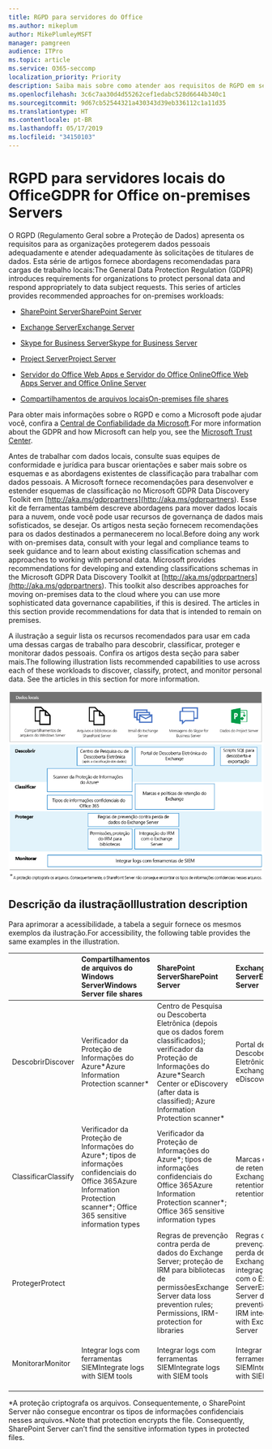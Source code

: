 ```yaml
---
title: RGPD para servidores do Office
ms.author: mikeplum
author: MikePlumleyMSFT
manager: pamgreen
audience: ITPro
ms.topic: article
ms.service: O365-seccomp
localization_priority: Priority
description: Saiba mais sobre como atender aos requisitos de RGPD em servidores locais do Office.
ms.openlocfilehash: 3c6c7aa30d4d55262cef1edabc528d6644b340c1
ms.sourcegitcommit: 9d67cb52544321a430343d39eb336112c1a11d35
ms.translationtype: HT
ms.contentlocale: pt-BR
ms.lasthandoff: 05/17/2019
ms.locfileid: "34150103"
---
```

# <a name="gdpr-for-office-on-premises-servers"></a><span data-ttu-id="b1100-103">RGPD para servidores locais do Office</span><span class="sxs-lookup"><span data-stu-id="b1100-103">GDPR for Office on-premises Servers</span></span>

<span data-ttu-id="b1100-p101">O RGPD (Regulamento Geral sobre a Proteção de Dados) apresenta os requisitos para as organizações protegerem dados pessoais adequadamente e atender adequadamente às solicitações de titulares de dados. Esta série de artigos fornece abordagens recomendadas para cargas de trabalho locais:</span><span class="sxs-lookup"><span data-stu-id="b1100-p101">The General Data Protection Regulation (GDPR) introduces requirements for organizations to protect personal data and respond appropriately to data subject requests. This series of articles provides recommended approaches for on-premises workloads:</span></span>

-   [<span data-ttu-id="b1100-106">SharePoint Server</span><span class="sxs-lookup"><span data-stu-id="b1100-106">SharePoint Server</span></span>](gdpr-for-sharepoint-server.md)

-   [<span data-ttu-id="b1100-107">Exchange Server</span><span class="sxs-lookup"><span data-stu-id="b1100-107">Exchange Server</span></span>](gdpr-for-exchange-server.md)

-   [<span data-ttu-id="b1100-108">Skype for Business Server</span><span class="sxs-lookup"><span data-stu-id="b1100-108">Skype for Business Server</span></span>](gdpr-for-skype-for-business-server.md)

-   [<span data-ttu-id="b1100-109">Project Server</span><span class="sxs-lookup"><span data-stu-id="b1100-109">Project Server</span></span>](gdpr-for-project-server.md)

-   [<span data-ttu-id="b1100-110">Servidor do Office Web Apps e Servidor do Office Online</span><span class="sxs-lookup"><span data-stu-id="b1100-110">Office Web Apps Server and Office Online Server</span></span>](gdpr-for-office-online-server.md)

-   [<span data-ttu-id="b1100-111">Compartilhamentos de arquivos locais</span><span class="sxs-lookup"><span data-stu-id="b1100-111">On-premises file shares</span></span>](gdpr-for-on-premises-file-shares.md)

<span data-ttu-id="b1100-112">Para obter mais informações sobre o RGPD e como a Microsoft pode ajudar você, confira a [Central de Confiabilidade da Microsoft](https://www.microsoft.com/en-us/TrustCenter/Privacy/gdpr/default.aspx).</span><span class="sxs-lookup"><span data-stu-id="b1100-112">For more information about the GDPR and how Microsoft can help you, see the [Microsoft Trust Center](https://www.microsoft.com/en-us/TrustCenter/Privacy/gdpr/default.aspx).</span></span>

<span data-ttu-id="b1100-p102">Antes de trabalhar com dados locais, consulte suas equipes de conformidade e jurídica para buscar orientações e saber mais sobre os esquemas e as abordagens existentes de classificação para trabalhar com dados pessoais. A Microsoft fornece recomendações para desenvolver e estender esquemas de classificação no Microsoft GDPR Data Discovery Toolkit em [http://aka.ms/gdprpartners](<http://aka.ms/gdprpartners>). Esse kit de ferramentas também descreve abordagens para mover dados locais para a nuvem, onde você pode usar recursos de governança de dados mais sofisticados, se desejar. Os artigos nesta seção fornecem recomendações para os dados destinados a permanecerem no local.</span><span class="sxs-lookup"><span data-stu-id="b1100-p102">Before doing any work with on-premises data, consult with your legal and compliance teams to seek guidance and to learn about existing classification schemas and approaches to working with personal data. Microsoft provides recommendations for developing and extending classifications schemas in the Microsoft GDPR Data Discovery Toolkit at [http://aka.ms/gdprpartners](<http://aka.ms/gdprpartners>). This toolkit also describes approaches for moving on-premises data to the cloud where you can use more sophisticated data governance capabilities, if this is desired. The articles in this section provide recommendations for data that is intended to remain on premises.</span></span>

<span data-ttu-id="b1100-p103">A ilustração a seguir lista os recursos recomendados para usar em cada uma dessas cargas de trabalho para descobrir, classificar, proteger e monitorar dados pessoais. Confira os artigos desta seção para saber mais.</span><span class="sxs-lookup"><span data-stu-id="b1100-p103">The following illustration lists recommended capabilities to use across each of these workloads to discover, classify, protect, and monitor personal data. See the articles in this section for more information.</span></span>

![](media/gdpr-for-office-servers-image1.png)

## <a name="illustration-description"></a><span data-ttu-id="b1100-119">Descrição da ilustração</span><span class="sxs-lookup"><span data-stu-id="b1100-119">Illustration description</span></span>

<span data-ttu-id="b1100-120">Para aprimorar a acessibilidade, a tabela a seguir fornece os mesmos exemplos da ilustração.</span><span class="sxs-lookup"><span data-stu-id="b1100-120">For accessibility, the following table provides the same examples in the illustration.</span></span>

|             |<span data-ttu-id="b1100-121">Compartilhamentos de arquivos do Windows Server</span><span class="sxs-lookup"><span data-stu-id="b1100-121">Windows Server file shares</span></span>|<span data-ttu-id="b1100-122">SharePoint Server</span><span class="sxs-lookup"><span data-stu-id="b1100-122">SharePoint Server</span></span>|<span data-ttu-id="b1100-123">Exchange Server</span><span class="sxs-lookup"><span data-stu-id="b1100-123">Exchange Server</span></span>|<span data-ttu-id="b1100-124">Skype for Business</span><span class="sxs-lookup"><span data-stu-id="b1100-124">Skype for Business</span></span>|<span data-ttu-id="b1100-125">Project Server</span><span class="sxs-lookup"><span data-stu-id="b1100-125">Project Server</span></span>|
|:------------|:-------------------------|:----------------|:--------------|:-----------------|:-------------|
|<span data-ttu-id="b1100-126">Descobrir</span><span class="sxs-lookup"><span data-stu-id="b1100-126">Discover</span></span>|<span data-ttu-id="b1100-127">Verificador da Proteção de Informações do Azure\*</span><span class="sxs-lookup"><span data-stu-id="b1100-127">Azure Information Protection scanner\*</span></span>|<span data-ttu-id="b1100-128">Centro de Pesquisa ou Descoberta Eletrônica (depois que os dados forem classificados); verificador da Proteção de Informações do Azure\*</span><span class="sxs-lookup"><span data-stu-id="b1100-128">Search Center or eDiscovery (after data is classified); Azure Information Protection scanner\*</span></span>|<span data-ttu-id="b1100-129">Portal de Descoberta Eletrônica do Exchange</span><span class="sxs-lookup"><span data-stu-id="b1100-129">Exchange eDiscovery Portal</span></span>|<span data-ttu-id="b1100-130">Portal de Descoberta Eletrônica do Exchange</span><span class="sxs-lookup"><span data-stu-id="b1100-130">Exchange eDiscovery portal</span></span>|<span data-ttu-id="b1100-131">Scripts SQL para descobrir e exportar</span><span class="sxs-lookup"><span data-stu-id="b1100-131">SQL scripts for discovery and exporting</span></span>|
|<span data-ttu-id="b1100-132">Classificar</span><span class="sxs-lookup"><span data-stu-id="b1100-132">Classify</span></span>|<span data-ttu-id="b1100-133">Verificador da Proteção de Informações do Azure\*; tipos de informações confidenciais do Office 365</span><span class="sxs-lookup"><span data-stu-id="b1100-133">Azure Information Protection scanner\*; Office 365 sensitive information types</span></span>|<span data-ttu-id="b1100-134">Verificador da Proteção de Informações do Azure\*; tipos de informações confidenciais do Office 365</span><span class="sxs-lookup"><span data-stu-id="b1100-134">Azure Information Protection scanner\*; Office 365 sensitive information types</span></span>|<span data-ttu-id="b1100-135">Marcas e políticas de retenção do Exchange</span><span class="sxs-lookup"><span data-stu-id="b1100-135">Exchange retention tags and retention policies</span></span>|<span data-ttu-id="b1100-136">Marcas e políticas de retenção do Exchange</span><span class="sxs-lookup"><span data-stu-id="b1100-136">Exchange retention tags and retention policies</span></span>||
|<span data-ttu-id="b1100-137">Proteger</span><span class="sxs-lookup"><span data-stu-id="b1100-137">Protect</span></span>||<span data-ttu-id="b1100-138">Regras de prevenção contra perda de dados do Exchange Server; proteção de IRM para bibliotecas de permissões</span><span class="sxs-lookup"><span data-stu-id="b1100-138">Exchange Server data loss prevention rules; Permissions, IRM-protection for libraries</span></span>|<span data-ttu-id="b1100-139">Regras de prevenção contra perda de dados do Exchange Server; integração de IRM com o Exchange Server</span><span class="sxs-lookup"><span data-stu-id="b1100-139">Exchange Server data loss prevention rules; IRM integration with Exchange Server</span></span>|||
|<span data-ttu-id="b1100-140">Monitorar</span><span class="sxs-lookup"><span data-stu-id="b1100-140">Monitor</span></span>|<span data-ttu-id="b1100-141">Integrar logs com ferramentas SIEM</span><span class="sxs-lookup"><span data-stu-id="b1100-141">Integrate logs with SIEM tools</span></span>|<span data-ttu-id="b1100-142">Integrar logs com ferramentas SIEM</span><span class="sxs-lookup"><span data-stu-id="b1100-142">Integrate logs with SIEM tools</span></span>|<span data-ttu-id="b1100-143">Integrar logs com ferramentas SIEM</span><span class="sxs-lookup"><span data-stu-id="b1100-143">Integrate logs with SIEM tools</span></span>|<span data-ttu-id="b1100-144">Integrar logs com ferramentas SIEM</span><span class="sxs-lookup"><span data-stu-id="b1100-144">Integrate logs with SIEM tools</span></span>|<span data-ttu-id="b1100-145">Integrar logs com ferramentas SIEM</span><span class="sxs-lookup"><span data-stu-id="b1100-145">Integrate logs with SIEM tools</span></span>|

<span data-ttu-id="b1100-p104">\*A proteção criptografa os arquivos. Consequentemente, o SharePoint Server não consegue encontrar os tipos de informações confidenciais nesses arquivos.</span><span class="sxs-lookup"><span data-stu-id="b1100-p104">\*Note that protection encrypts the file. Consequently, SharePoint Server can’t find the sensitive information types in protected files.</span></span>
